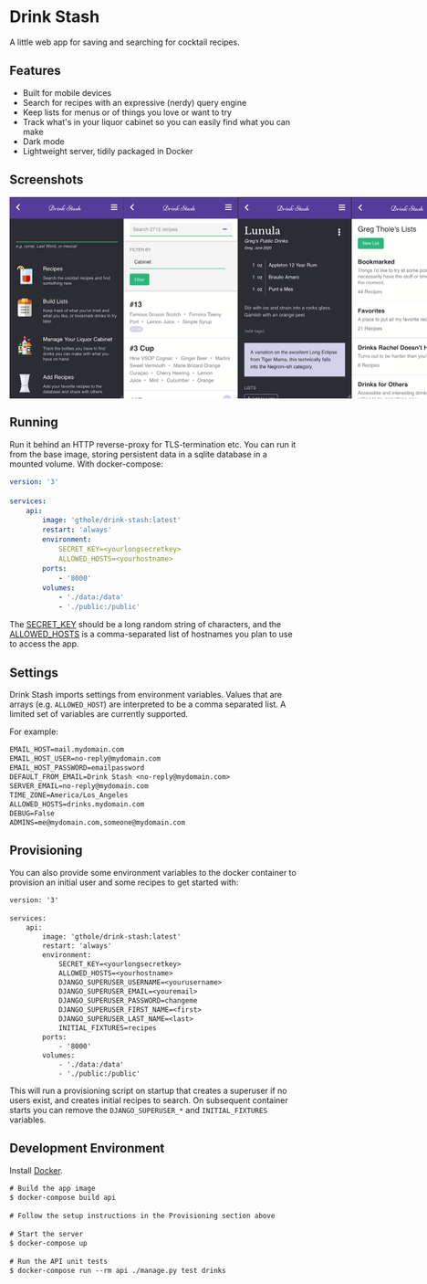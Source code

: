 # Drink Stash
A little web app for saving and searching for cocktail recipes.

## Features

- Built for mobile devices
- Search for recipes with an expressive (nerdy) query engine
- Keep lists for menus or of things you love or want to try
- Track what's in your liquor cabinet so you can easily find what you can make
- Dark mode
- Lightweight server, tidily packaged in Docker

## Screenshots

<div style="display: flex; justify-content: space-between;">
    <img width="200px" src="https://raw.githubusercontent.com/gthole/drink-stash/master/img/home.png"/>
    <img width="200px" src="https://raw.githubusercontent.com/gthole/drink-stash/master/img/search.png"/>
    <img width="200px" src="https://raw.githubusercontent.com/gthole/drink-stash/master/img/details.png"/>
    <img width="200px" src="https://raw.githubusercontent.com/gthole/drink-stash/master/img/lists.png"/>
</div>


## Running

Run it behind an HTTP reverse-proxy for TLS-termination etc. You can run it
from the base image, storing persistent data in a sqlite database in a
mounted volume.  With docker-compose:

```yaml
version: '3'

services:
    api:
        image: 'gthole/drink-stash:latest'
        restart: 'always'
        environment:
            SECRET_KEY=<yourlongsecretkey>
            ALLOWED_HOSTS=<yourhostname>
        ports:
            - '8000'
        volumes:
            - './data:/data'
            - './public:/public'
```

The [SECRET\_KEY](https://docs.djangoproject.com/en/3.0/ref/settings/#secret-key)
should be a long random string of characters, and the
[ALLOWED\_HOSTS](https://docs.djangoproject.com/en/3.0/ref/settings/#allowed-hosts)
is a comma-separated list of hostnames you plan to use to access the app.

## Settings

Drink Stash imports settings from environment variables. Values that are arrays
(e.g. `ALLOWED_HOST`) are interpreted to be a comma separated list. A limited
set of variables are currently supported.

For example:

```
EMAIL_HOST=mail.mydomain.com
EMAIL_HOST_USER=no-reply@mydomain.com
EMAIL_HOST_PASSWORD=emailpassword
DEFAULT_FROM_EMAIL=Drink Stash <no-reply@mydomain.com>
SERVER_EMAIL=no-reply@mydomain.com
TIME_ZONE=America/Los_Angeles
ALLOWED_HOSTS=drinks.mydomain.com
DEBUG=False
ADMINS=me@mydomain.com,someone@mydomain.com
```

## Provisioning
You can also provide some environment variables to the docker container to
provision an initial user and some recipes to get started with:

```
version: '3'

services:
    api:
        image: 'gthole/drink-stash:latest'
        restart: 'always'
        environment:
            SECRET_KEY=<yourlongsecretkey>
            ALLOWED_HOSTS=<yourhostname>
            DJANGO_SUPERUSER_USERNAME=<yourusername>
            DJANGO_SUPERUSER_EMAIL=<youremail>
            DJANGO_SUPERUSER_PASSWORD=changeme
            DJANGO_SUPERUSER_FIRST_NAME=<first>
            DJANGO_SUPERUSER_LAST_NAME=<last>
            INITIAL_FIXTURES=recipes
        ports:
            - '8000'
        volumes:
            - './data:/data'
            - './public:/public'
```

This will run a provisioning script on startup that creates a superuser if no
users exist, and creates initial recipes to search. On subsequent container
starts you can remove the `DJANGO_SUPERUSER_*` and `INITIAL_FIXTURES` variables.


## Development Environment
Install [Docker](https://www.docker.com/products/docker-desktop).

```
# Build the app image
$ docker-compose build api

# Follow the setup instructions in the Provisioning section above

# Start the server
$ docker-compose up

# Run the API unit tests
$ docker-compose run --rm api ./manage.py test drinks
```
